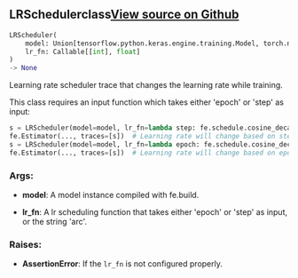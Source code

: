 ## LRScheduler<span class="tag">class</span><a class="sourcelink" href=https://github.com/fastestimator/fastestimator/blob/r1.2/fastestimator/trace/adapt/lr_scheduler.py/#L32-L103>View source on Github</a>
```python
LRScheduler(
	model: Union[tensorflow.python.keras.engine.training.Model, torch.nn.modules.module.Module],
	lr_fn: Callable[[int], float]
)
-> None
```
Learning rate scheduler trace that changes the learning rate while training.

This class requires an input function which takes either 'epoch' or 'step' as input:
```python
s = LRScheduler(model=model, lr_fn=lambda step: fe.schedule.cosine_decay(step, cycle_length=3750, init_lr=1e-3))
fe.Estimator(..., traces=[s])  # Learning rate will change based on step
s = LRScheduler(model=model, lr_fn=lambda epoch: fe.schedule.cosine_decay(epoch, cycle_length=3750, init_lr=1e-3))
fe.Estimator(..., traces=[s])  # Learning rate will change based on epoch
```


<h3>Args:</h3>


* **model**: A model instance compiled with fe.build.

* **lr_fn**: A lr scheduling function that takes either 'epoch' or 'step' as input, or the string 'arc'. 

<h3>Raises:</h3>


* **AssertionError**: If the `lr_fn` is not configured properly.


